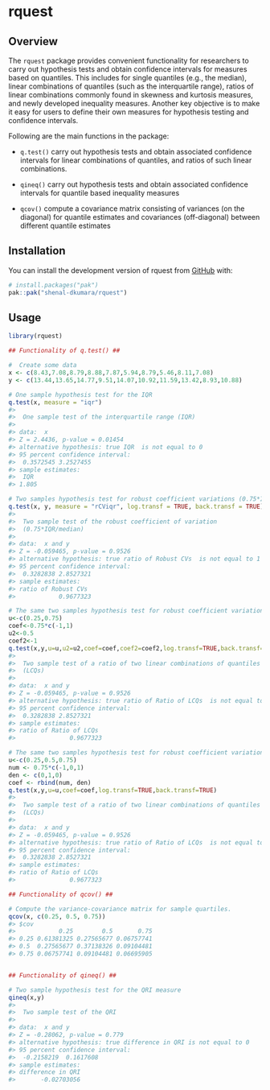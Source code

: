 
<!-- README.md is generated from README.Rmd. Please edit that file -->

# rquest

<!-- badges: start -->
<!-- badges: end -->

## Overview

The `rquest` package provides convenient functionality for researchers
to carry out hypothesis tests and obtain confidence intervals for
measures based on quantiles. This includes for single quantiles (e.g.,
the median), linear combinations of quantiles (such as the interquartile
range), ratios of linear combinations commonly found in skewness and
kurtosis measures, and newly developed inequality measures. Another key
objective is to make it easy for users to define their own measures for
hypothesis testing and confidence intervals.

Following are the main functions in the package:

- `q.test()` carry out hypothesis tests and obtain associated confidence
  intervals for linear combinations of quantiles, and ratios of such
  linear combinations.

- `qineq()` carry out hypothesis tests and obtain associated confidence
  intervals for quantile based inequality measures

- `qcov()` compute a covariance matrix consisting of variances (on the
  diagonal) for quantile estimates and covariances (off-diagonal)
  between different quantile estimates

## Installation

You can install the development version of rquest from
[GitHub](https://github.com/) with:

``` r
# install.packages("pak")
pak::pak("shenal-dkumara/rquest")
```

## Usage

``` r
library(rquest)

## Functionality of q.test() ##

#  Create some data
x <- c(8.43,7.08,8.79,8.88,7.87,5.94,8.79,5.46,8.11,7.08)
y <- c(13.44,13.65,14.77,9.51,14.07,10.92,11.59,13.42,8.93,10.88)

# One sample hypothesis test for the IQR
q.test(x, measure = "iqr")
#> 
#>  One sample test of the interquartile range (IQR)
#> 
#> data:  x
#> Z = 2.4436, p-value = 0.01454
#> alternative hypothesis: true IQR  is not equal to 0
#> 95 percent confidence interval:
#>  0.3572545 3.2527455
#> sample estimates:
#>  IQR  
#> 1.805

# Two samples hypothesis test for robust coefficient variations (0.75*IQR/median) with log transformation and back-transformation to the ratio scale,.
q.test(x, y, measure = "rCViqr", log.transf = TRUE, back.transf = TRUE)
#> 
#>  Two sample test of the robust coefficient of variation
#>  (0.75*IQR/median)
#> 
#> data:  x and y
#> Z = -0.059465, p-value = 0.9526
#> alternative hypothesis: true ratio of Robust CVs  is not equal to 1
#> 95 percent confidence interval:
#>  0.3282838 2.8527321
#> sample estimates:
#> ratio of Robust CVs  
#>            0.9677323

# The same two samples hypothesis test for robust coefficient variations (0.75*IQR/median) by using 'u',''u2','coef' and 'coef2' arguments.
u<-c(0.25,0.75)
coef<-0.75*c(-1,1)
u2<-0.5
coef2<-1
q.test(x,y,u=u,u2=u2,coef=coef,coef2=coef2,log.transf=TRUE,back.transf=TRUE)
#> 
#>  Two sample test of a ratio of two linear combinations of quantiles
#>  (LCQs)
#> 
#> data:  x and y
#> Z = -0.059465, p-value = 0.9526
#> alternative hypothesis: true ratio of Ratio of LCQs  is not equal to 1
#> 95 percent confidence interval:
#>  0.3282838 2.8527321
#> sample estimates:
#> ratio of Ratio of LCQs  
#>               0.9677323

# The same two samples hypothesis test for robust coefficient variations (0.75*IQR/median) by using only 'u' and 'coef' arguments.
u<-c(0.25,0.5,0.75)
num <- 0.75*c(-1,0,1)
den <- c(0,1,0)
coef <- rbind(num, den)
q.test(x,y,u=u,coef=coef,log.transf=TRUE,back.transf=TRUE)
#> 
#>  Two sample test of a ratio of two linear combinations of quantiles
#>  (LCQs)
#> 
#> data:  x and y
#> Z = -0.059465, p-value = 0.9526
#> alternative hypothesis: true ratio of Ratio of LCQs  is not equal to 1
#> 95 percent confidence interval:
#>  0.3282838 2.8527321
#> sample estimates:
#> ratio of Ratio of LCQs  
#>               0.9677323

## Functionality of qcov() ##

# Compute the variance-covariance matrix for sample quartiles.
qcov(x, c(0.25, 0.5, 0.75))
#> $cov
#>            0.25        0.5       0.75
#> 0.25 0.61381325 0.27565677 0.06757741
#> 0.5  0.27565677 0.37138326 0.09104481
#> 0.75 0.06757741 0.09104481 0.06695905


## Functionality of qineq() ##

# Two sample hypothesis test for the QRI measure
qineq(x,y)
#> 
#>  Two sample test of the QRI
#> 
#> data:  x and y
#> Z = -0.28062, p-value = 0.779
#> alternative hypothesis: true difference in QRI is not equal to 0
#> 95 percent confidence interval:
#>  -0.2158219  0.1617608
#> sample estimates:
#> difference in QRI 
#>       -0.02703056
```
